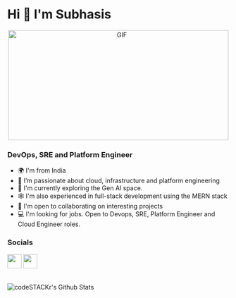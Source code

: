 Hi 👋 I'm Subhasis
===================

<p align="center">
 <img  height="250" width="500" alt="GIF" src="https://www.mygo.ge/uploads/blog/1584023795.jpg" align="center" />
</p>

<h3>DevOps, SRE and Platform Engineer</h3>

* 🌍 I'm from India
* 💙 I’m passionate about cloud, infrastructure and platform engineering
* 🧠 I'm currently exploring the  Gen AI space.
* 🕸️ I'm also experienced in full-stack development using the MERN stack
* 🤝 I'm open to collaborating on interesting projects
* 💻 I'm looking for jobs. Open to Devops, SRE, Platform Engineer and Cloud Engineer roles.

### Socials
<a href="https://www.linkedin.com/in/inframarauder/" target="_blank" rel="noreferrer"><img src="https://raw.githubusercontent.com/danielcranney/readme-generator/main/public/icons/socials/linkedin.svg" width="32" height="32" /></a> <a href="https://www.twitter.com/inframarauder" target="_blank" rel="noreferrer"><img src="https://raw.githubusercontent.com/danielcranney/readme-generator/main/public/icons/socials/twitter.svg" width="32" height="32" background-color="#fff" /></a>

<br />

<img align="left" alt="codeSTACKr's Github Stats" src="https://github-readme-stats.vercel.app/api?username=inframarauder&show_icons=true&hide_border=true" />
